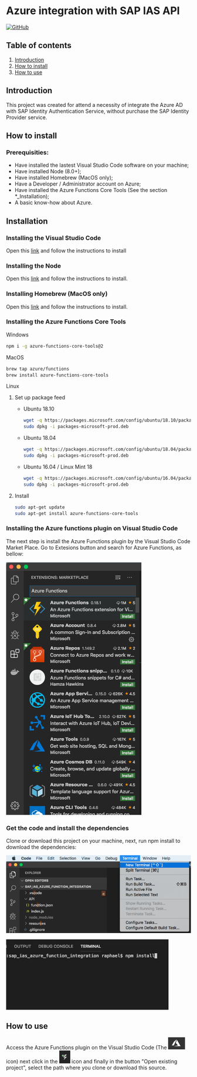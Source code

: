 # Azure integration with SAP IAS API

[![GitHub](https://img.shields.io/github/license/mashape/apistatus.svg)](https://github.com/pacheco7/sap_ias_azure_function_integration/blob/master/LICENSE)

## Table of contents

1. [Introduction](#introduction)
2. [How to install](#howto-install)
3. [How to use](#howto-use)

## Introduction <a name="introduction"></a>

This project was created for attend a necessity of integrate the Azure AD with SAP Identity Authentication Service, without purchase the SAP Identity Provider service.

## How to install <a name="howto-install"></a>

### Prerequisities:

* Have installed the lastest Visual Studio Code software on your machine;
* Have installed Node (8.0+);
* Have installed Homebrew (MacOS only);
* Have a Developer / Administrator account on Azure;
* Have installed the Azure Functions Core Tools (See the section *_Installation);
* A basic know-how about Azure.

## Installation

### Installing the Visual Studio Code

Open this [link](https://code.visualstudio.com) and follow the instructions to install

### Installing the Node

Open this [link](https://nodejs.org/) and follow the instructions to install.

### Installing Homebrew (MacOS only)

Open this [link](https://docs.brew.sh/Installation) and follow the instructions to install.

### Installing the Azure Functions Core Tools

Windows

```bash
npm i -g azure-functions-core-tools@2
```

MacOS

```bash
brew tap azure/functions
brew install azure-functions-core-tools
```

Linux

1. Set up package feed
    * Ubuntu 18.10

        ```bash
        wget -q https://packages.microsoft.com/config/ubuntu/18.10/packages-microsoft-prod.deb
        sudo dpkg -i packages-microsoft-prod.deb
        ```

    * Ubuntu 18.04

        ```bash
        wget -q https://packages.microsoft.com/config/ubuntu/18.04/packages-microsoft-prod.deb
        sudo dpkg -i packages-microsoft-prod.deb
        ```

    * Ubuntu 16.04 / Linux Mint 18

        ```bash
        wget -q https://packages.microsoft.com/config/ubuntu/16.04/packages-microsoft-prod.deb
        sudo dpkg -i packages-microsoft-prod.deb
        ```

1. Install

    ```bash
    sudo apt-get update
    sudo apt-get install azure-functions-core-tools
    ```
    
### Installing the Azure functions plugin on Visual Studio Code

The next step is install the Azure Functions plugin by the Visual Studio Code Market Place. Go to Extesions button and search for Azure Functions, as bellow:

![VSCodeMarketPlace](resources/vscode_plugins_marketplace.png)

### Get the code and install the dependencies

Clone or download this project on your machine, next, run npm install to download the dependencies:

![VSCodeTerminal1](resources/VSCodeTerminal1.png)

![VSCodeTerminal2](resources/VSCodeTerminal2.png)

## How to use <a name="howto-use"></a>

Access the Azure Functions plugin on the Visual Studio Code (The ![VSCodeAzurePlugin](resources/AzureIcon.png) icon) next click in the ![VSCodeAzureProject](resources/AzureProject.png) icon and finally in the button "Open existing project", select the path where you clone or download this source.
